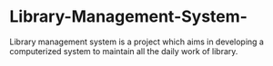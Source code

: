 # Library-Management-System-
Library management system is a project which aims in developing a computerized system to maintain all the daily work of library.
